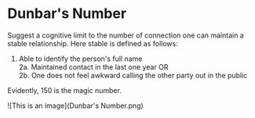 # Dunbar's Number

Suggest a cognitive limit to the number of connection one can maintain a stable relationship. Here stable is defined as follows:
1. Able to identify the person's full name <br>
2a. Maintained contact in the last one year OR <br>
2b. One does not feel awkward calling the other party out in the public

Evidently, 150 is the magic number.

![This is an image](Dunbar's Number.png)
